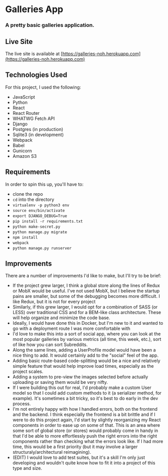 # Galleries App

### A pretty basic galleries application.

## Live Site

The live site is available at [https://galleries-noh.herokuapp.com](https://galleries-noh.herokuapp.com)

## Technologies Used

For this project, I used the following:

* JavaScript
* Python
* React
* React Router
* WHATWG Fetch API
* Django
* Postgres (in production)
* Sqlite3 (in development)
* Webpack
* Babel
* Gunicorn
* Amazon S3

## Requirements

In order to spin this up, you'll have to: 

* clone the repo
* `cd` into the directory
* `virtualenv -p python3 env`
* `source env/bin/activate`
* `export DJANGO_DEBUG=True`
* `pip install -r requirements.txt`
* `python make-secret.py`
* `python manage.py migrate`
* `npm install`
* `webpack`
* `python manage.py runserver`

## Improvements

There are a number of improvements I'd like to make, but I'll try to be brief:

* If the project grew larger, I think a global store along the lines of Redux or MobX would be useful. I've not used MobX, but I believe the startup pains are smaller, but some of the debugging becomes more difficult. I like Redux, but it is not for every project
* Similarly, if this grew larger, I would opt for a combination of SASS (or LESS) over traditional CSS and for a BEM-like class architecture. These will help organize and minimize the code base.
* Ideally, I would have done this in Docker, but I'm new to it and wanted to go with a deployment route I was more comfortable with
* I'd love to make this into a sort of social app, where you can look at the most popular galleries by various metrics (all time, this week, etc.), sort of like how you can sort Subreddits.
* Along the same lines, adding a UserProfile model would have been a nice thing to add. It would certainly add to the "social" feel of the app.
* Adding basic route-based code-splitting would be a nice and relatively simple feature that would help improve load times, especially as the project scales.
* Adding a system to pre-view the images selected before actually uploading or saving them would be very nifty.
* If I were building this out for real, I'd probably make a custom User model so that I could add custom methods to it (a serializer method, for example). It's sometimes a bit tricky, so it's best to do early in the dev process.
* I'm not entirely happy with how I handled errors, both on the frontend and the backend. I think especially the frontend is a bit brittle and if I were to do this project again, I'd start by slightly reorganizing my React components in order to ease up on some of that. This is an area where some sort of global store (or stores) would probably come in handy in that I'd be able to more effortlessly push the right errors into the right components rather than checking what the errors look like. If I had more time, this would be a first priority (but it may involve a larger structuraly/architectural reimagining).
* (EDIT) I would love to add test suites, but it's a skill I'm only just developing and wouldn't quite know how to fit it into a project of this type and size.